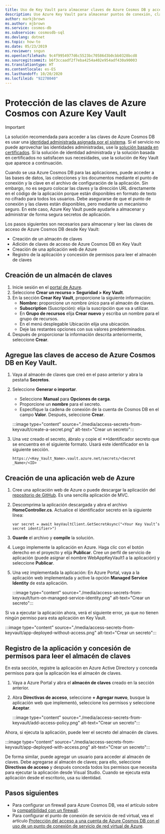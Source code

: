 ```yaml
---
title: Uso de Key Vault para almacenar claves de Azure Cosmos DB y acceder a ellas
description: Use Azure Key Vault para almacenar puntos de conexión, claves y cadenas de conexión de Azure Cosmos DB y acceder a ellos.
author: markjbrown
ms.author: mjbrown
ms.service: cosmos-db
ms.subservice: cosmosdb-sql
ms.devlang: dotnet
ms.topic: how-to
ms.date: 05/23/2019
ms.reviewer: sngun
ms.openlocfilehash: 9c4f9954977d6c5523bc70586d3b0cbb0328bcd8
ms.sourcegitcommit: b6f3ccaadf2f7eba4254a402e954adf430a90003
ms.translationtype: HT
ms.contentlocale: es-ES
ms.lasthandoff: 10/20/2020
ms.locfileid: "92278040"
---
```

# <a name="secure-azure-cosmos-keys-using-azure-key-vault"></a>Protección de las claves de Azure Cosmos con Azure Key Vault 

>[!IMPORTANT]
> La solución recomendada para acceder a las claves de Azure Cosmos DB es usar una [identidad administrada asignada por el sistema](managed-identity-based-authentication.md). Si el servicio no puede aprovechar las identidades administradas, use la [solución basada en certificados](certificate-based-authentication.md). Si la solución de identidad administrada y la solución basada en certificados no satisfacen sus necesidades, use la solución de Key Vault que aparece a continuación.

Cuando se usa Azure Cosmos DB para las aplicaciones, puede acceder a las bases de datos, las colecciones y los documentos mediante el punto de conexión y la clave en el archivo de configuración de la aplicación.  Sin embargo, no es seguro colocar las claves y la dirección URL directamente en el código de la aplicación porque están disponibles en formato de texto no cifrado para todos los usuarios. Debe asegurarse de que el punto de conexión y las claves están disponibles, pero mediante un mecanismo seguro. En este caso, Azure Key Vault puede ayudarle a almacenar y administrar de forma segura secretos de aplicación.

Los pasos siguientes son necesarios para almacenar y leer las claves de acceso de Azure Cosmos DB desde Key Vault:

* Creación de un almacén de claves  
* Adición de claves de acceso de Azure Cosmos DB en Key Vault  
* Creación de una aplicación web de Azure  
* Registro de la aplicación y concesión de permisos para leer el almacén de claves  


## <a name="create-a-key-vault"></a>Creación de un almacén de claves

1. Inicie sesión en el [portal de Azure](https://portal.azure.com/).  
2. Seleccione **Crear un recurso > Seguridad > Key Vault**.  
3. En la sección **Crear Key Vault**, proporcione la siguiente información:  
   * **Nombre:** proporcione un nombre único para el almacén de claves.  
   * **Subscription** (Suscripción): elija la suscripción que va a utilizar.  
   * En **Grupo de recursos** elija **Crear nuevo** y escriba un nombre para el grupo de recursos.  
   * En el menú desplegable Ubicación elija una ubicación.  
   * Deje las restantes opciones con sus valores predeterminados.  
4. Después de proporcionar la información descrita anteriormente, seleccione **Crear**.  

## <a name="add-azure-cosmos-db-access-keys-to-the-key-vault"></a>Agregue las claves de acceso de Azure Cosmos DB en Key Vault.
1. Vaya al almacén de claves que creó en el paso anterior y abra la pestaña **Secretos**.  
2. Seleccione **Generar o importar**. 

   * Seleccione **Manual** para **Opciones de carga**.
   * Proporcione un **nombre** para el secreto.
   * Especifique la cadena de conexión de la cuenta de Cosmos DB en el campo **Valor**. Después, seleccione **Crear**.

   :::image type="content" source="./media/access-secrets-from-keyvault/create-a-secret.png" alt-text="Crear un secreto":::

4. Una vez creado el secreto, ábralo y copie el **Identificador secreto que se encuentra en el siguiente formato. Usará este identificador en la siguiente sección. 

   `https://<Key_Vault_Name>.vault.azure.net/secrets/<Secret _Name>/<ID>`

## <a name="create-an-azure-web-application"></a>Creación de una aplicación web de Azure

1. Cree una aplicación web de Azure o puede descargar la aplicación del [repositorio de GitHub](https://github.com/Azure/azure-cosmosdb-dotnet/tree/master/Demo/keyvaultdemo). Es una sencilla aplicación de MVC.  

2. Descomprima la aplicación descargada y abra el archivo **HomeController.cs**. Actualice el identificador secreto en la siguiente línea:

   `var secret = await keyVaultClient.GetSecretAsync("<Your Key Vault’s secret identifier>")`

3. **Guarde** el archivo y **compile** la solución.  
4. Luego implemente la aplicación en Azure. Haga clic con el botón derecho en el proyecto y elija **Publicar**. Cree un perfil de servicio de aplicación (puede asignar el nombre WebAppKeyVault1 a la aplicación) y seleccione **Publicar**.   

5. Una vez implementada la aplicación: En Azure Portal, vaya a la aplicación web implementada y active la opción **Managed Service Identity** de esta aplicación.  

   :::image type="content" source="./media/access-secrets-from-keyvault/turn-on-managed-service-identity.png" alt-text="Crear un secreto":::

Si va a ejecutar la aplicación ahora, verá el siguiente error, ya que no tienen ningún permiso para esta aplicación en Key Vault.

:::image type="content" source="./media/access-secrets-from-keyvault/app-deployed-without-access.png" alt-text="Crear un secreto":::

## <a name="register-the-application--grant-permissions-to-read-the-key-vault"></a>Registro de la aplicación y concesión de permisos para leer el almacén de claves

En esta sección, registre la aplicación en Azure Active Directory y conceda permisos para que la aplicación lea el almacén de claves. 

1. Vaya a Azure Portal y abra el **almacén de claves** creado en la sección anterior.  

2. Abra **Directivas de acceso**, seleccione **+ Agregar nuevo**, busque la aplicación web que implementó, seleccione los permisos y seleccione **Aceptar**.  

   :::image type="content" source="./media/access-secrets-from-keyvault/add-access-policy.png" alt-text="Crear un secreto":::

Ahora, si ejecuta la aplicación, puede leer el secreto del almacén de claves.

:::image type="content" source="./media/access-secrets-from-keyvault/app-deployed-with-access.png" alt-text="Crear un secreto":::
 
De forma similar, puede agregar un usuario para acceder al almacén de claves. Debe agregarse al almacén de claves; para ello, seleccione **Directivas de acceso** y después conceda todos los permisos que necesita para ejecutar la aplicación desde Visual Studio. Cuando se ejecuta esta aplicación desde el escritorio, usa su identidad.

## <a name="next-steps"></a>Pasos siguientes

* Para configurar un firewall para Azure Cosmos DB, vea el artículo sobre la [compatibilidad con un firewall](how-to-configure-firewall.md).
* Para configurar el punto de conexión de servicio de red virtual, vea el artículo [Protección del acceso a una cuenta de Azure Cosmos DB con el uso de un punto de conexión de servicio de red virtual de Azure](how-to-configure-vnet-service-endpoint.md).
